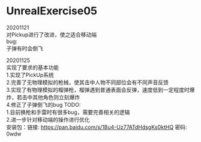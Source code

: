 # UnrealExercise05
20201121  
对Pickup进行了改进，使之适合移动端  
bug:  
子弹有时会倒飞

20201125  
实现了要求的基本功能  
1.实现了PickUp系统  
2.完善了无物理模拟的枪械，使其击中人物不同部位会有不同声音反馈  
3.实现了有物理模拟的榴弹枪，榴弹遇到普通表面会反弹，速度低到一定程度时爆炸，若击中其他角色则立刻爆炸  
4.修正了子弹倒飞的bug
TODO:    
1.目前换枪和手雷时有很多bug，需要完善相关的逻辑  
2.进一步针对移动端的操作进行优化  
安装包：链接: https://pan.baidu.com/s/1Bu4-Uz77ATdHdsgKs0ktHQ  密码: 0wdw  
